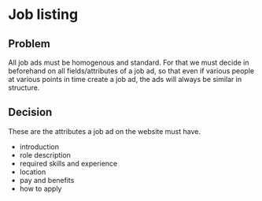# Job listing

## Problem

All job ads must be homogenous and standard. For that we must decide in beforehand on all fields/attributes of a job ad, so that even if various people at various points in time create a job ad, the ads will always be similar in structure.

## Decision

These are the attributes a job ad on the website must have.

* introduction
* role description
* required skills and experience
* location
* pay and benefits
* how to apply

